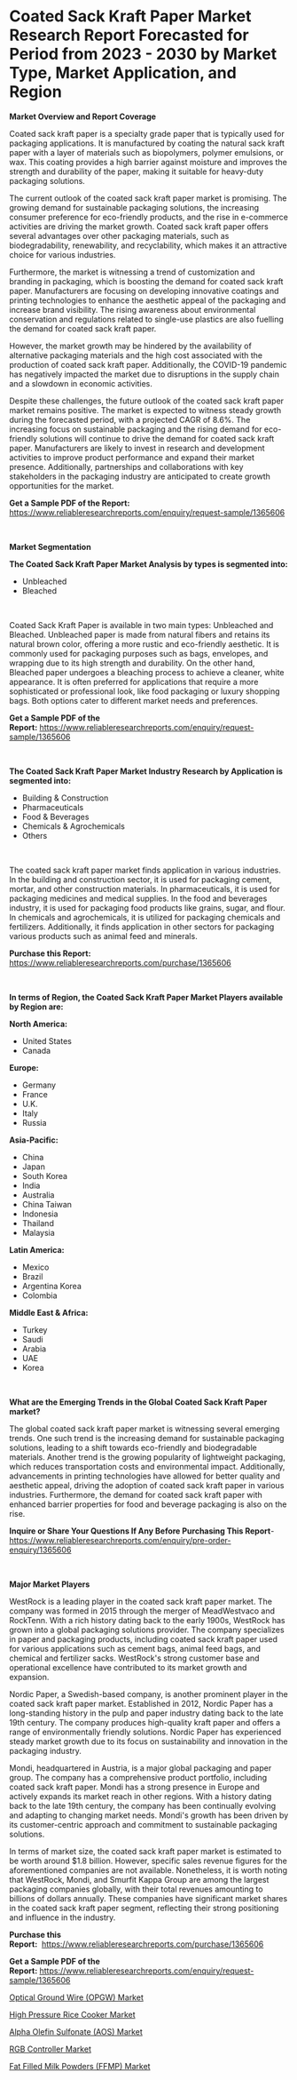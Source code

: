 <p><h1>Coated Sack Kraft Paper Market Research Report Forecasted for Period from 2023 -  2030 by Market Type, Market Application, and Region</h1></p><p><strong>Market Overview and Report Coverage</strong></p>
<p><p>Coated sack kraft paper is a specialty grade paper that is typically used for packaging applications. It is manufactured by coating the natural sack kraft paper with a layer of materials such as biopolymers, polymer emulsions, or wax. This coating provides a high barrier against moisture and improves the strength and durability of the paper, making it suitable for heavy-duty packaging solutions.</p><p>The current outlook of the coated sack kraft paper market is promising. The growing demand for sustainable packaging solutions, the increasing consumer preference for eco-friendly products, and the rise in e-commerce activities are driving the market growth. Coated sack kraft paper offers several advantages over other packaging materials, such as biodegradability, renewability, and recyclability, which makes it an attractive choice for various industries.</p><p>Furthermore, the market is witnessing a trend of customization and branding in packaging, which is boosting the demand for coated sack kraft paper. Manufacturers are focusing on developing innovative coatings and printing technologies to enhance the aesthetic appeal of the packaging and increase brand visibility. The rising awareness about environmental conservation and regulations related to single-use plastics are also fuelling the demand for coated sack kraft paper.</p><p>However, the market growth may be hindered by the availability of alternative packaging materials and the high cost associated with the production of coated sack kraft paper. Additionally, the COVID-19 pandemic has negatively impacted the market due to disruptions in the supply chain and a slowdown in economic activities.</p><p>Despite these challenges, the future outlook of the coated sack kraft paper market remains positive. The market is expected to witness steady growth during the forecasted period, with a projected CAGR of 8.6%. The increasing focus on sustainable packaging and the rising demand for eco-friendly solutions will continue to drive the demand for coated sack kraft paper. Manufacturers are likely to invest in research and development activities to improve product performance and expand their market presence. Additionally, partnerships and collaborations with key stakeholders in the packaging industry are anticipated to create growth opportunities for the market.</p></p>
<p><strong>Get a Sample PDF of the Report:</strong> <a href="https://www.reliableresearchreports.com/enquiry/request-sample/1365606">https://www.reliableresearchreports.com/enquiry/request-sample/1365606</a></p>
<p>&nbsp;</p>
<p><strong>Market Segmentation</strong></p>
<p><strong>The Coated Sack Kraft Paper Market Analysis by types is segmented into:</strong></p>
<p><ul><li>Unbleached</li><li>Bleached</li></ul></p>
<p>&nbsp;</p>
<p><p>Coated Sack Kraft Paper is available in two main types: Unbleached and Bleached. Unbleached paper is made from natural fibers and retains its natural brown color, offering a more rustic and eco-friendly aesthetic. It is commonly used for packaging purposes such as bags, envelopes, and wrapping due to its high strength and durability. On the other hand, Bleached paper undergoes a bleaching process to achieve a cleaner, white appearance. It is often preferred for applications that require a more sophisticated or professional look, like food packaging or luxury shopping bags. Both options cater to different market needs and preferences.</p></p>
<p><strong>Get a Sample PDF of the Report:</strong>&nbsp;<a href="https://www.reliableresearchreports.com/enquiry/request-sample/1365606">https://www.reliableresearchreports.com/enquiry/request-sample/1365606</a></p>
<p>&nbsp;</p>
<p><strong>The Coated Sack Kraft Paper Market Industry Research by Application is segmented into:</strong></p>
<p><ul><li>Building & Construction</li><li>Pharmaceuticals</li><li>Food & Beverages</li><li>Chemicals & Agrochemicals</li><li>Others</li></ul></p>
<p>&nbsp;</p>
<p><p>The coated sack kraft paper market finds application in various industries. In the building and construction sector, it is used for packaging cement, mortar, and other construction materials. In pharmaceuticals, it is used for packaging medicines and medical supplies. In the food and beverages industry, it is used for packaging food products like grains, sugar, and flour. In chemicals and agrochemicals, it is utilized for packaging chemicals and fertilizers. Additionally, it finds application in other sectors for packaging various products such as animal feed and minerals.</p></p>
<p><strong>Purchase this Report:</strong>&nbsp; <a href="https://www.reliableresearchreports.com/purchase/1365606">https://www.reliableresearchreports.com/purchase/1365606</a></p>
<p>&nbsp;</p>
<p><strong>In terms of Region, the Coated Sack Kraft Paper Market Players available by Region are:</strong></p>
<p>
    <p> <strong> North America: </strong>
        <ul>
            <li>United States</li>
            <li>Canada</li>
        </ul>
        </p> 
    <p> <strong> Europe: </strong>
        <ul>
            <li>Germany</li>
            <li>France</li>
            <li>U.K.</li>
            <li>Italy</li>
            <li>Russia</li>
        </ul>
        </p> 
    <p> <strong> Asia-Pacific: </strong>
        <ul>
            <li>China</li>
            <li>Japan</li>
            <li>South Korea</li>
            <li>India</li>
            <li>Australia</li>
            <li>China Taiwan</li>
            <li>Indonesia</li>
            <li>Thailand</li>
            <li>Malaysia</li>
        </ul>
        </p> 
    <p> <strong> Latin America: </strong>
        <ul>
            <li>Mexico</li>
            <li>Brazil</li>
            <li>Argentina Korea</li>
            <li>Colombia</li>
        </ul>
        </p> 
    <p> <strong> Middle East & Africa: </strong>
        <ul>
            <li>Turkey</li>
            <li>Saudi</li>
            <li>Arabia</li>
            <li>UAE</li>
            <li>Korea</li>
        </ul>
    </p>
    </p>
<p>&nbsp;</p>
<p><strong>What are the Emerging Trends in the Global Coated Sack Kraft Paper market?</strong></p>
<p><p>The global coated sack kraft paper market is witnessing several emerging trends. One such trend is the increasing demand for sustainable packaging solutions, leading to a shift towards eco-friendly and biodegradable materials. Another trend is the growing popularity of lightweight packaging, which reduces transportation costs and environmental impact. Additionally, advancements in printing technologies have allowed for better quality and aesthetic appeal, driving the adoption of coated sack kraft paper in various industries. Furthermore, the demand for coated sack kraft paper with enhanced barrier properties for food and beverage packaging is also on the rise.</p></p>
<p><strong>Inquire or Share Your Questions If Any Before Purchasing This Report</strong>- <a href="https://www.reliableresearchreports.com/enquiry/pre-order-enquiry/1365606">https://www.reliableresearchreports.com/enquiry/pre-order-enquiry/1365606</a></p>
<p>&nbsp;</p>
<p><strong>Major Market Players</strong></p>
<p><p>WestRock is a leading player in the coated sack kraft paper market. The company was formed in 2015 through the merger of MeadWestvaco and RockTenn. With a rich history dating back to the early 1900s, WestRock has grown into a global packaging solutions provider. The company specializes in paper and packaging products, including coated sack kraft paper used for various applications such as cement bags, animal feed bags, and chemical and fertilizer sacks. WestRock's strong customer base and operational excellence have contributed to its market growth and expansion.</p><p>Nordic Paper, a Swedish-based company, is another prominent player in the coated sack kraft paper market. Established in 2012, Nordic Paper has a long-standing history in the pulp and paper industry dating back to the late 19th century. The company produces high-quality kraft paper and offers a range of environmentally friendly solutions. Nordic Paper has experienced steady market growth due to its focus on sustainability and innovation in the packaging industry.</p><p>Mondi, headquartered in Austria, is a major global packaging and paper group. The company has a comprehensive product portfolio, including coated sack kraft paper. Mondi has a strong presence in Europe and actively expands its market reach in other regions. With a history dating back to the late 19th century, the company has been continually evolving and adapting to changing market needs. Mondi's growth has been driven by its customer-centric approach and commitment to sustainable packaging solutions.</p><p>In terms of market size, the coated sack kraft paper market is estimated to be worth around $1.8 billion. However, specific sales revenue figures for the aforementioned companies are not available. Nonetheless, it is worth noting that WestRock, Mondi, and Smurfit Kappa Group are among the largest packaging companies globally, with their total revenues amounting to billions of dollars annually. These companies have significant market shares in the coated sack kraft paper segment, reflecting their strong positioning and influence in the industry.</p></p>
<p><strong>Purchase this Report:</strong>&nbsp;&nbsp;<a href="https://www.reliableresearchreports.com/purchase/1365606">https://www.reliableresearchreports.com/purchase/1365606</a></p>
<p></p>
<p><strong>Get a Sample PDF of the Report:</strong>&nbsp;<a href="https://www.reliableresearchreports.com/enquiry/request-sample/1365606">https://www.reliableresearchreports.com/enquiry/request-sample/1365606</a></p>
<p><p><a href="https://www.linkedin.com/pulse/optical-ground-wire-opgw-market-challenges-opportunities-pqegc/">Optical Ground Wire (OPGW) Market</a></p><p><a href="https://medium.com/@damionrunte/high-pressure-rice-cooker-market-size-growth-forecast-2023-2030-ad7fcefaea55">High Pressure Rice Cooker Market</a></p><p><a href="https://www.linkedin.com/pulse/alpha-olefin-sulfonate-aos-market-size-growth-forecast-yi7ke/">Alpha Olefin Sulfonate (AOS) Market</a></p><p><a href="https://medium.com/@joanacasper19/rgb-controller-market-size-growth-forecast-2023-2030-0f6f21a228c2">RGB Controller Market</a></p><p><a href="https://www.linkedin.com/pulse/fat-filled-milk-powders-ffmp-market-share-amp-new-trends-t5fpe/">Fat Filled Milk Powders (FFMP) Market</a></p></p>